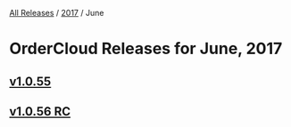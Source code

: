 [All Releases](../../README.md) / [2017](../README.md) / June

# OrderCloud Releases for June, 2017

## [v1.0.55](v55.md)
## [v1.0.56 RC](v56.md)
